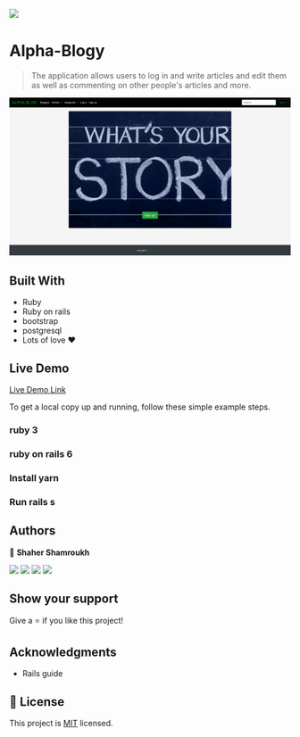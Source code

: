 
![](https://img.shields.io/badge/Alphablogy-blueviolet)

# Alpha-Blogy

> The application allows users to log in and write articles and edit them as well as commenting on other people's articles and more.

![screenshot](./app/assets/images/alpha.png)

## Built With

- Ruby
- Ruby on rails
- bootstrap
- postgresql
- Lots of love :heart:

## Live Demo

[Live Demo Link](https://alphablogy.herokuapp.com/)



To get a local copy up and running, follow these simple example steps.

### ruby 3

### ruby on rails 6

### Install yarn

### Run rails s


## Authors

👤 **Shaher Shamroukh**
 
[<code><img height="26" src="https://cdn.iconscout.com/icon/free/png-256/github-153-675523.png"></code>](https://github.com/Shaher-11)
[<code><img height="26" src="https://upload.wikimedia.org/wikipedia/sco/thumb/9/9f/Twitter_bird_logo_2012.svg/1200px-Twitter_bird_logo_2012.svg.png"></code>](https://twitter.com/ShaherShamroukh/)
[<code><img height="26" src="https://upload.wikimedia.org/wikipedia/commons/thumb/c/c9/Linkedin.svg/1200px-Linkedin.svg.png"></code>](https://www.linkedin.com/in/shaher-shamroukh/)
 <a href="mailto:shahershamroukh@gmail.com?subject=Hey Shaher!"><img height="26" src="https://cdn.worldvectorlogo.com/logos/official-gmail-icon-2020-.svg"></a>
 

## Show your support

Give a ⭐️ if you like this project!

## Acknowledgments

- Rails guide

## 📝 License

This project is [MIT](lic.url) licensed.

